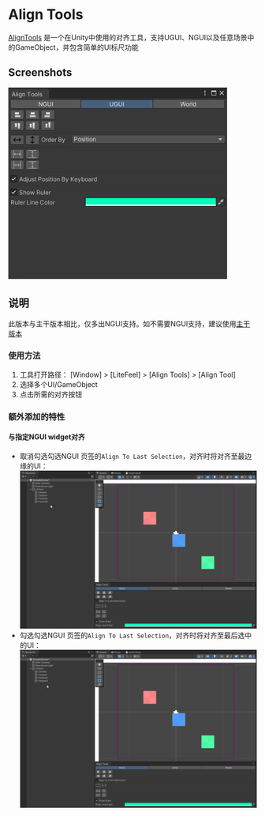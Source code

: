 # Align Tools

[AlignTools] 是一个在Unity中使用的对齐工具，支持UGUI、NGUI以及任意场景中的GameObject，并包含简单的UI标尺功能

## Screenshots

![](Documentation~/Images/screenshots.png)

## 说明
此版本与主干版本相比，仅多出NGUI支持。如不需要NGUI支持，建议使用[主干版本]
### 使用方法

1. 工具打开路径： [Window] > [LiteFeel] > [Align Tools] > [Align Tool]
2. 选择多个UI/GameObject
3. 点击所需的对齐按钮

### 额外添加的特性
#### 与指定NGUI widget对齐
* 取消勾选勾选NGUI 页签的` Align To Last Selection `，对齐时将对齐至最边缘的UI：
![](Documentation~/Images/TurnOff.gif)
* 勾选勾选NGUI 页签的` Align To Last Selection `，对齐时将对齐至最后选中的UI：
![](Documentation~/Images/TurnOn.gif)

[AlignTools]: https://github.com/0right/Unity-AlignTools
[主干版本]: https://github.com/litefeel/Unity-AlignTools

